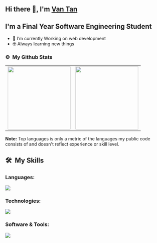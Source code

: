 ## Hi there 👋, I'm [Van Tan](https://www.github.com/bvtandev)

## I'm a Final Year Software Engineering Student

- 🌱 I’m currently Working on web development 
- 🤓 Always learning new things



### ⚙️ &nbsp;**My Github Stats**

<table style="width:100%">
  <tr>
    <td>  <img height="200em" src="https://github-readme-stats.vercel.app/api/top-langs/?username=vantandev&langs_count=8&layout=compact&hide_border=true&theme=react" /></td>
    <td>
  <img height="200em" src="https://github-readme-stats.vercel.app/api?username=vantandev&show_icons=true&theme=react&hide_border=true" />
    </td>

  </tr>
</table>
<b>Note:</b> Top languages is only a metric of the languages my public code consists of and doesn't reflect experience or skill level.


## **🛠 &nbsp;My Skills**

### **Languages:**

  <img src="https://skillicons.dev/icons?i=html,css,scss,cs,js,ts" />

### **Technologies:**

  <img src="https://skillicons.dev/icons?i=nodejs,express,nestjs,mongodb,mysql,postgresql,react,redux,firebase,mui" />

### **Software & Tools:**

  <img src="https://skillicons.dev/icons?i=git,github,gitlab,vscode,visualstudio,docker," />




